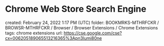 # Chrome Web Store Search Engine

created: February 24, 2022 1:17 PM (UTC)
folder: BOOKMRKS-MTHRFCKR / BROWSR-MTHRFCKR / Browser / Browser Extensions / Chrome Extensions
tags: chrome extensions
url: https://cse.google.com/cse?cx=006205189065513216365%3Apn3lumi80ne